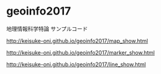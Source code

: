 # geoinfo2017
地理情報科学特論  サンプルコード

http://keisuke-oni.github.io/geoinfo2017/map_show.html

http://keisuke-oni.github.io/geoinfo2017/marker_show.html

http://keisuke-oni.github.io/geoinfo2017/line_show.html
